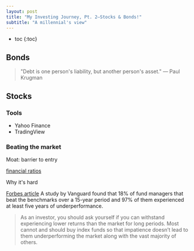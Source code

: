 ```yaml
---
layout: post
title: "My Investing Journey, Pt. 2—Stocks & Bonds!"
subtitle: "A millennial's view"
---
```


- toc
{:toc}

## Bonds

> "Debt is one person's liability, but another person's asset." — Paul Krugman

## Stocks

### Tools

- Yahoo Finance
- TradingView

### Beating the market

Moat: barrier to entry

[financial ratios](https://www.investopedia.com/articles/fundamental-analysis/09/five-must-have-metrics-value-investors.asp)

Why it's hard

[Forbes article](https://www.forbes.com/sites/johnjennings/2020/09/23/beating-the-market-is-simple-but-not-easy/?sh=603a0da77b6a)
A study by Vanguard found that 18% of fund managers that beat the benchmarks over a 15-year period
and 97% of them experienced at least five years of underperformance.

> As an investor, you should ask yourself if you can withstand experiencing lower returns than the market for long periods. Most cannot and should buy index funds so that impatience doesn’t lead to them underperforming the market along with the vast majority of others. 